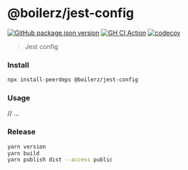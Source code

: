 # @boilerz/jest-config

[![GitHub package.json version](https://img.shields.io/github/package-json/v/boilerz/jest-config)](https://www.npmjs.com/package/@boilerz/jest-config)
[![GH CI Action](https://github.com/boilerz/jest-config/workflows/CI/badge.svg)](https://github.com/boilerz/jest-config/actions?query=workflow:CI)
[![codecov](https://codecov.io/gh/boilerz/jest-config/branch/master/graph/badge.svg)](https://codecov.io/gh/boilerz/jest-config)

> Jest config

### Install

```bash
npx install-peerdeps @boilerz/jest-config 
```

### Usage

// ...

### Release

```bash
yarn version
yarn build
yarn publish dist --access public
```
